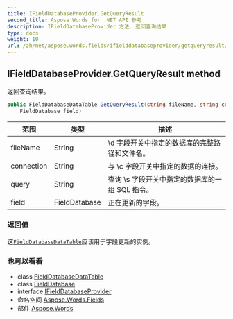 ```yaml
---
title: IFieldDatabaseProvider.GetQueryResult
second_title: Aspose.Words for .NET API 参考
description: IFieldDatabaseProvider 方法. 返回查询结果
type: docs
weight: 10
url: /zh/net/aspose.words.fields/ifielddatabaseprovider/getqueryresult/
---
```

## IFieldDatabaseProvider.GetQueryResult method

返回查询结果。

```csharp
public FieldDatabaseDataTable GetQueryResult(string fileName, string connection, string query, 
    FieldDatabase field)
```

| 范围 | 类型 | 描述 |
| --- | --- | --- |
| fileName | String | \d 字段开关中指定的数据库的完整路径和文件名。 |
| connection | String | 与 \c 字段开关中指定的数据的连接。 |
| query | String | 查询 \s 字段开关中指定的数据库的一组 SQL 指令。 |
| field | FieldDatabase | 正在更新的字段。 |

### 返回值

这[`FieldDatabaseDataTable`](../../fielddatabasedatatable/)应该用于字段更新的实例。

### 也可以看看

* class [FieldDatabaseDataTable](../../fielddatabasedatatable/)
* class [FieldDatabase](../../fielddatabase/)
* interface [IFieldDatabaseProvider](../)
* 命名空间 [Aspose.Words.Fields](../../ifielddatabaseprovider/)
* 部件 [Aspose.Words](../../../)


